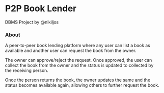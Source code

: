 # P2P Book Lender
DBMS Project by @nikiljos

### About
A peer-to-peer book lending platform where any user can list a book as available and another user can request the book from the owner.

The owner can approve/reject the request. Once approved, the user can collect the book from the owner and the status is updated to collected by the receiving person. 

Once the person returns the book, the owner updates the same and the status becomes available again, allowing others to further request the book.